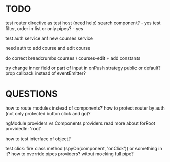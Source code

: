 # TODO

test router
directive as test host (need help)
search component? - yes
test filter, order in list or only pipes? - yes

test auth service anf new courses service

need auth to add course and edit course

do correct breadcrumbs
courses / courses-edit + add constants

try change inner field or part of input in onPush strategy
public or default?
prop callback instead of eventEmitter?

# QUESTIONS

how to route modules instead of components?
how to protect router by auth (not only protected button click and go)?

ngModule providers vs Components providers
read more about forRoot
providedIn: 'root'

how to test interface of object?

test click: fire class method (spyOn(component, 'onClick')) or something in it?
how to override pipes providers? witout mocking full pipe?
